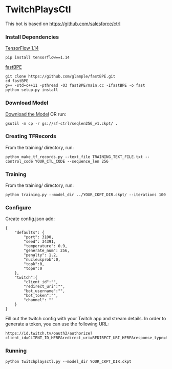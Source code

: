 # TwitchPlaysCtl

This bot is based on https://github.com/salesforce/ctrl

### Install Dependencies 

[TensorFlow 1.14](https://www.tensorflow.org/install)
```
pip install tensorflow==1.14
```
[fastBPE](https://github.com/glample/fastBPE)
```
git clone https://github.com/glample/fastBPE.git
cd fastBPE
g++ -std=c++11 -pthread -O3 fastBPE/main.cc -IfastBPE -o fast
python setup.py install
```

### Download Model 
[Download the Model](https://console.cloud.google.com/storage/browser/sf-ctrl/?pli=1) OR run:
```
gsutil -m cp -r gs://sf-ctrl/seqlen256_v1.ckpt/ .
```

### Creating TFRecords
From the training/ directory, run:

```
python make_tf_records.py --text_file TRAINING_TEXT_FILE.txt --control_code YOUR_CTL_CODE --sequence_len 256
```

### Training
From the training/ directory, run:
```
python training.py --model_dir ../YOUR_CKPT_DIR.ckpt/ --iterations 100
```

### Configure
Create config.json add:
```
{
	"defaults": {
		"port": 3100,
		"seed": 34391,
		"temperature": 0.9,
		"generate_num": 256,
		"penalty": 1.2,
		"nucleusprob":0,
		"topk":0,
		"topn":0
	},
	"twitch":{
		"client_id":"",
		"redirect_uri":"",
		"bot_username":"",
		"bot_token":"",
		"channel": ""
	}
}
```

Fill out the twitch config with your Twitch app and stream details. In order to generate a token, you can use the following URL:
```
https://id.twitch.tv/oauth2/authorize?client_id=CLIENT_ID_HERE&redirect_uri=REDIRECT_URI_HERE&response_type=token&scope=chat:edit%20chat:read%20user:read:email%20user:read:broadcast%20channel:read:subscriptions%20bits:read%20analytics:read:games
```

### Running
```
python twitchplaysctl.py --model_dir YOUR_CKPT_DIR.ckpt
```
